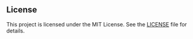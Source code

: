 ## License
This project is licensed under the MIT License. See the [LICENSE](LICENSE) file for details.
